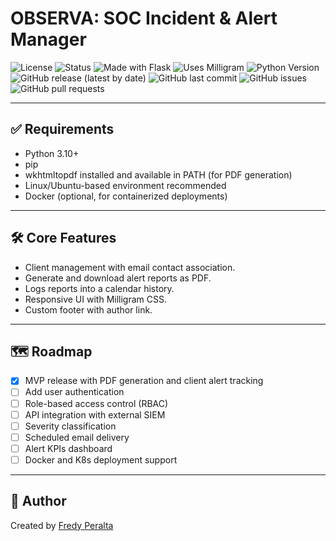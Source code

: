 # OBSERVA: SOC Incident & Alert Manager

![License](https://img.shields.io/badge/license-MIT-blue.svg)
![Status](https://img.shields.io/badge/status-stable-brightgreen)
![Made with Flask](https://img.shields.io/badge/made%20with-Flask-blue)
![Uses Milligram](https://img.shields.io/badge/CSS%20Framework-Milligram-lightgrey)
![Python Version](https://img.shields.io/badge/python-3.12-blue)
![GitHub release (latest by date)](https://img.shields.io/github/v/release/Fredyp/Observa-SIAM)
![GitHub last commit](https://img.shields.io/github/last-commit/Fredyp/Observa-SIAM)
![GitHub issues](https://img.shields.io/github/issues/Fredyp/Observa-SIAM)
![GitHub pull requests](https://img.shields.io/github/issues-pr/Fredyp/Observa-SIAM)

---

## ✅ Requirements

- Python 3.10+
- pip
- wkhtmltopdf installed and available in PATH (for PDF generation)
- Linux/Ubuntu-based environment recommended
- Docker (optional, for containerized deployments)

---

## 🛠 Core Features

- Client management with email contact association.
- Generate and download alert reports as PDF.
- Logs reports into a calendar history.
- Responsive UI with Milligram CSS.
- Custom footer with author link.

---

## 🗺 Roadmap

- [x] MVP release with PDF generation and client alert tracking
- [ ] Add user authentication
- [ ] Role-based access control (RBAC)
- [ ] API integration with external SIEM
- [ ] Severity classification
- [ ] Scheduled email delivery
- [ ] Alert KPIs dashboard
- [ ] Docker and K8s deployment support

---

## 📇 Author

Created by [Fredy Peralta](https://www.linkedin.com/in/fredyperaltagaleano/)
